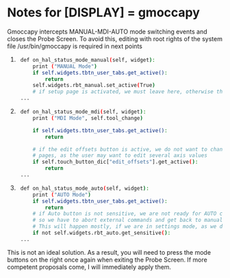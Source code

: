 # Notes for [DISPLAY] = gmoccapy

Gmoccapy intercepts MANUAL-MDI-AUTO mode switching events and closes the Probe Screen.
To avoid this, editing with root rights of the system file /usr/bin/gmoccapy is required
in next points

1.
   ```sh
    def on_hal_status_mode_manual(self, widget):
        print ("MANUAL Mode")
        if self.widgets.tbtn_user_tabs.get_active():
            return
        self.widgets.rbt_manual.set_active(True)
        # if setup page is activated, we must leave here, otherwise the pages will be reset
    ...
   ```
2.
   ```sh
    def on_hal_status_mode_mdi(self, widget):
        print ("MDI Mode", self.tool_change)

        if self.widgets.tbtn_user_tabs.get_active():
            return

        # if the edit offsets button is active, we do not want to change
        # pages, as the user may want to edit several axis values
        if self.touch_button_dic["edit_offsets"].get_active():
            return
    ...
   ```
3.
   ```sh
    def on_hal_status_mode_auto(self, widget):
        print ("AUTO Mode")
        if self.widgets.tbtn_user_tabs.get_active():
            return
        # if Auto button is not sensitive, we are not ready for AUTO commands
        # so we have to abort external commands and get back to manual mode
        # This will happen mostly, if we are in settings mode, as we do disable the mode button
        if not self.widgets.rbt_auto.get_sensitive():
    ...
   ```

This is not an ideal solution. As a result, you will need to press the mode buttons on the right once again when exiting the Probe Screen.
If more competent proposals come, I will immediately apply them.